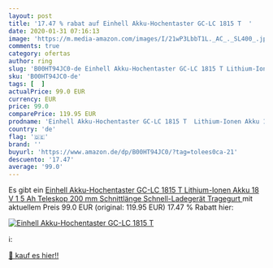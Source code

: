 ```yaml
---
layout: post
title: '17.47 % rabat auf Einhell Akku-Hochentaster GC-LC 1815 T  '
date: 2020-01-31 07:16:13
image: 'https://m.media-amazon.com/images/I/21wP3LbbT1L._AC_._SL400_.jpg'
comments: true
category: ofertas
author: ring
slug: 'B00HT94JC0-de Einhell Akku-Hochentaster GC-LC 1815 T Lithium-Ionen Akku...'
sku: 'B00HT94JC0-de'
tags: [  ]
actualPrice: 99.0 EUR
currency: EUR
price: 99.0
comparePrice: 119.95 EUR
prodname: 'Einhell Akku-Hochentaster GC-LC 1815 T  Lithium-Ionen Akku 18 V  1 5 Ah  Teleskop  200 mm Schnittlänge  Schnell-Ladegerät  Tragegurt '
country: 'de'
flag: '🇩🇪'
brand: ''
buyurl: 'https://www.amazon.de/dp/B00HT94JC0/?tag=tolees0ca-21'
descuento: '17.47'
average: '99.0'
---
```


Es gibt ein [Einhell Akku-Hochentaster GC-LC 1815 T  Lithium-Ionen Akku 18 V  1 5 Ah  Teleskop  200 mm Schnittlänge  Schnell-Ladegerät  Tragegurt ](https://www.amazon.de/dp/B00HT94JC0/?tag=tolees0ca-21) mit aktuellem Preis 99.0 EUR (original: 119.95 EUR) 17.47 % Rabatt hier:

[![Einhell Akku-Hochentaster GC-LC 1815 T  ](https://m.media-amazon.com/images/I/21wP3LbbT1L._AC_._SL400_.jpg)](https://www.amazon.de/dp/B00HT94JC0/?tag=tolees0ca-21)

ℹ️:


[🛒 kauf es hier!!](https://www.amazon.de/dp/B00HT94JC0/?tag=tolees0ca-21)
